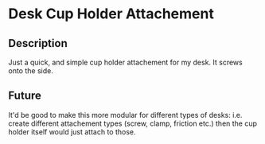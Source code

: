 # Desk Cup Holder Attachement

## Description

Just a quick, and simple cup holder attachement for my desk. It screws onto the side. 

## Future

It'd be good to make this more modular for different types of desks: i.e. create different attachement types (screw, clamp, friction etc.) then the cup holder itself would just attach to those.
